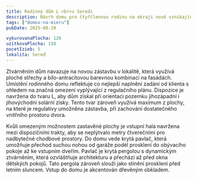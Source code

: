 ```yaml
---
title: Rodinný dům L <br>v Seredi
description: Návrh domu pro čtyřčlennou rodinu na okraji nově vznikající městské čtvrti. Rohový pozemek je složitě regulován - jednak vzdáleností výstavby od silnice první třídy, jednak ochrannými pásmy sítí, které zásobují celou lokalitu. Návrh se musel vypořádat s těmito komplikovanými požadavky a reagovat atypickým tvarem domu i umístěním vstupu.
tags: ["domov-na-mieru"]
pubDate: 2025-08-20

vykurovanaPlocha: 126
uzitkovaPlocha: 158
pocetIzieb: 5
lokalita: Sereď
---
```


Ztvárněním dům navazuje na novou zástavbu v lokalitě, která využívá ploché střechy a bílo-antracitovou barevnou kombinaci na fasádách. Umístění rodinného domu reflektuje co nejlepší naplnění zadání od klienta s ohledem na značná omezení vyplývající z regulačního plánu. Dispozice je navržena do tvaru L, aby dům získal při orientaci pozemku jihozápadní i jihovýchodní solární zisky. Tento tvar zároveň využívá maximum z plochy, na které je regulativy umožněna zástavba, při zachování dostatečného vnitřního prostoru dvora.

Kvůli omezeným možnostem zastavěné plochy je vstupní hala navržena mezi dispozičními trakty, aby se neplýtvalo metry čtverečními pro nadbytečné chodbové prostory. Do domu vede krytá pavlač, která umožňuje přechod suchou nohou od garáže podél prosklení do obývacího pokoje až ke vstupním dveřím. Pavlač je krytá pergolou s dynamickým ztvárněním, která ozvláštňuje architekturu a přechází až před okna dětských pokojů. Tato pergola zároveň slouží jako stínění prosklení před letním sluncem. Vstup do domu je akcentován dřevěným obkladem.